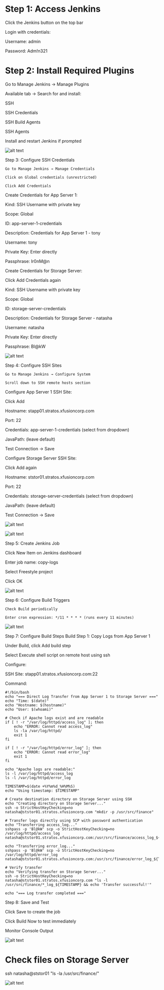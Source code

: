# Step 1: Access Jenkins

Click the Jenkins button on the top bar

Login with credentials:

Username: admin

Password: Adm!n321

# Step 2: Install Required Plugins


Go to Manage Jenkins → Manage Plugins

Available tab → Search for and install:

SSH

SSH Credentials

SSH Build Agents

SSH Agents

Install and restart Jenkins if prompted

![alt text](image-1.png)

Step 3: Configure SSH Credentials

    Go to Manage Jenkins → Manage Credentials

    Click on Global credentials (unrestricted)

    Click Add Credentials

Create Credentials for App Server 1:

Kind: SSH Username with private key

Scope: Global

ID: app-server-1-credentials

Description: Credentials for App Server 1 - tony

Username: tony

Private Key: Enter directly

Passphrase: Ir0nM@n

Create Credentials for Storage Server:

Click Add Credentials again

Kind: SSH Username with private key

Scope: Global

ID: storage-server-credentials

Description: Credentials for Storage Server - natasha

Username: natasha

Private Key: Enter directly

Passphrase: Bl@kW

![alt text](image-2.png)

Step 4: Configure SSH Sites

    Go to Manage Jenkins → Configure System

    Scroll down to SSH remote hosts section

Configure App Server 1 SSH Site:

Click Add

Hostname: stapp01.stratos.xfusioncorp.com

Port: 22

Credentials: app-server-1-credentials (select from dropdown)

JavaPath: (leave default)

Test Connection → Save

Configure Storage Server SSH Site:

Click Add again

Hostname: ststor01.stratos.xfusioncorp.com

Port: 22

Credentials: storage-server-credentials (select from dropdown)

JavaPath: (leave default)

Test Connection → Save

![alt text](image-3.png)

![alt text](image-4.png)

Step 5: Create Jenkins Job

Click New Item on Jenkins dashboard

Enter job name: copy-logs

Select Freestyle project

Click OK

![alt text](image-5.png)

Step 6: Configure Build Triggers

    Check Build periodically

    Enter cron expression: */11 * * * * (runs every 11 minutes)

![alt text](image-6.png)   

Step 7: Configure Build Steps
Build Step 1: Copy Logs from App Server 1

Under Build, click Add build step

Select Execute shell script on remote host using ssh

Configure:

SSH Site: stapp01.stratos.xfusioncorp.com:22

Command:
```
#!/bin/bash
echo "=== Direct Log Transfer from App Server 1 to Storage Server ==="
echo "Time: $(date)"
echo "Hostname: $(hostname)"
echo "User: $(whoami)"

# Check if Apache logs exist and are readable
if [ ! -r "/var/log/httpd/access_log" ]; then
    echo "ERROR: Cannot read access_log"
    ls -la /var/log/httpd/
    exit 1
fi

if [ ! -r "/var/log/httpd/error_log" ]; then
    echo "ERROR: Cannot read error_log"
    exit 1
fi

echo "Apache logs are readable:"
ls -l /var/log/httpd/access_log
ls -l /var/log/httpd/error_log

TIMESTAMP=$(date +%Y%m%d_%H%M%S)
echo "Using timestamp: $TIMESTAMP"

# Create destination directory on Storage Server using SSH
echo "Creating directory on Storage Server..."
ssh -o StrictHostKeyChecking=no natasha@ststor01.stratos.xfusioncorp.com "mkdir -p /usr/src/finance"

# Transfer logs directly using SCP with password authentication
echo "Transferring access_log..."
sshpass -p 'Bl@kW' scp -o StrictHostKeyChecking=no /var/log/httpd/access_log natasha@ststor01.stratos.xfusioncorp.com:/usr/src/finance/access_log_${TIMESTAMP}

echo "Transferring error_log..."
sshpass -p 'Bl@kW' scp -o StrictHostKeyChecking=no /var/log/httpd/error_log natasha@ststor01.stratos.xfusioncorp.com:/usr/src/finance/error_log_${TIMESTAMP}

# Verify transfer
echo "Verifying transfer on Storage Server..."
ssh -o StrictHostKeyChecking=no natasha@ststor01.stratos.xfusioncorp.com "ls -l /usr/src/finance/*_log_${TIMESTAMP} && echo 'Transfer successful!'"

echo "=== Log transfer completed ==="
```



Step 8: Save and Test

Click Save to create the job

Click Build Now to test immediately

Monitor Console Output

![alt text](image-7.png)

# Check files on Storage Server
ssh natasha@ststor01 "ls -la /usr/src/finance/"


![alt text](image-8.png)